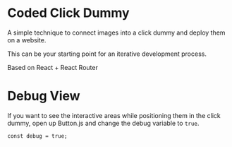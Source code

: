 # Coded Click Dummy

A simple technique to connect images into a click dummy and deploy them on a website.

This can be your starting point for an iterative development process.

Based on React + React Router

# Debug View

If you want to see the interactive areas while positioning them in the click dummy, open up Button.js and change the debug variable to `true`.

`const debug = true;`
